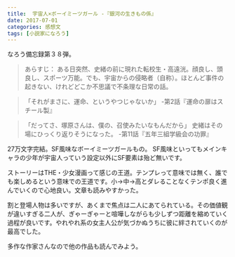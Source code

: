 ```yaml
---
title:  宇宙人×ボーイミーツガール -『銀河の生きもの係』
date: 2017-07-01
categories: 感想文
tags: [小説家になろう]
---
```

なろう備忘録第３８弾。

>あらすじ： ある日突然、史緒の前に現れた転校生・高遠洸。顔良し、頭良し、スポーツ万能。でも、宇宙からの侵略者（自称）。ほとんど事件の起きない、けれどどこか不思議で不条理な日常の話。


>「それがまさに、運命、というやつじゃないか」
-第2話『運命の扉はスチール製』

>「だってさ、塚原さんは、僕の、召使みたいなもんだから」
史緒はその場にひっくり返りそうになった。
-第11話『五年三組学級会の功罪』



27万文字完結。SF風味なボーイミーツガールもの。
SF風味といってもメインキャラの少年が宇宙人っていう設定以外にSF要素は殆ど無いです。

ストーリーはTHE・少女漫画って感じの王道。テンプレって意味では無く、誰でも楽しめるという意味での王道です。小→中→高とダレることなくテンポ良く進んでいくので心地良い。文章も読みやすかった。

割と登場人物は多いですが、あくまで焦点は二人にあてられている。その価値観が違いすぎる二人が、ぎゃーぎゃーと喧嘩しながらも少しずつ距離を縮めていく過程が良いです。やれやれ系の女主人公が気づかぬうちに彼に絆されていくのが最高でした。

多作な作家さんなので他の作品も読んでみよう。